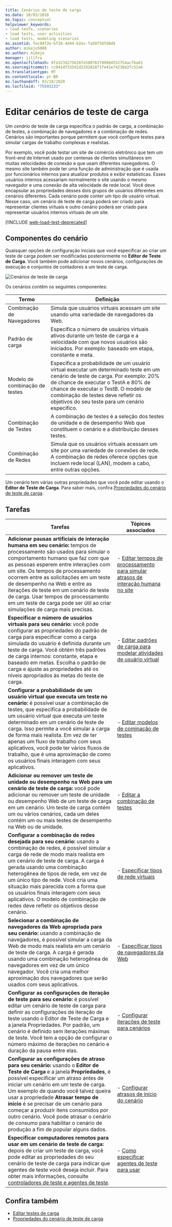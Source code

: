 ```yaml
---
title: Cenários de teste de carga
ms.date: 10/03/2016
ms.topic: conceptual
helpviewer_keywords:
- load tests, scenarios
- load tests, user activities
- load tests, modeling scenarios
ms.assetid: fec04f2e-bf38-4d44-b2ec-fa50f58fd0d9
author: mikejo5000
ms.author: mikejo
manager: jillfra
ms.openlocfilehash: 8fa323d275628fe580763709884552754acfba81
ms.sourcegitcommit: cc841df335d1d22d281871fe41e74238d2fc52a6
ms.translationtype: MT
ms.contentlocale: pt-BR
ms.lasthandoff: 03/18/2020
ms.locfileid: "75593233"
---
```

# <a name="edit-load-test-scenarios"></a>Editar cenários de teste de carga

Um *cenário* de teste de carga especifica o padrão de carga, a combinação de testes, a combinação de navegadores e a combinação de redes. Cenários são importantes porque permitem que você configure testes para simular cargas de trabalho complexas e realistas.

Por exemplo, você pode testar um site de comércio eletrônico que tem um front-end de Internet usado por centenas de clientes simultâneos em muitas velocidades de conexão e que usam diferentes navegadores. O mesmo site também pode ter uma função de administração que é usada por funcionários internos para atualizar produtos e exibir estatísticas. Esses usuários internos acessariam normalmente o site usando o mesmo navegador e uma conexão de alta velocidade de rede local. Você deve encapsular as propriedades desses dois grupos de usuários diferentes em cenários diferentes. Cada cenário pode conter um tipo de usuário virtual. Nesse caso, um cenário de teste de carga poderá ser criado para representar clientes virtuais e outro cenário poderá ser criado para representar usuários internos virtuais de um site.

[!INCLUDE [web-load-test-deprecated](includes/web-load-test-deprecated.md)]

## <a name="scenario-components"></a>Componentes do cenário

Quaisquer opções de configuração iniciais que você especificar ao criar um teste de carga podem ser modificadas posteriormente no **Editor de Teste de Carga**. Você também pode adicionar novos cenários, configurações de execução e conjuntos de contadores a um teste de carga.

![Cenários de teste de carga](../test/media/loadtesteditinscenarios.png)

Os cenários contêm os seguintes componentes:

|Termo|Definição|
|-|-|
|Combinação de Navegadores|Simula que usuários virtuais acessam um site usando uma variedade de navegadores da Web.|
|Padrão de carga|Especifica o número de usuários virtuais ativos durante um teste de carga e a velocidade com que novos usuários são iniciados. Por exemplo: baseado em etapa, constante e meta.|
|Modelo de combinação de testes|Especifica a probabilidade de um usuário virtual executar um determinado teste em um cenário de teste de carga. Por exemplo: 20% de chance de executar o TestA e 80% de chance de executar o TestB. O modelo de combinação de testes deve refletir os objetivos do seu teste para um cenário específico.|
|Combinação de Testes|A combinação de testes é a seleção dos testes de unidade e de desempenho Web que constituem o cenário e a distribuição desses testes.|
|Combinação de Redes|Simula que os usuários virtuais acessam um site por uma variedade de conexões de rede. A combinação de redes oferece opções que incluem rede local (LAN), modem a cabo, entre outras opções.|

Um cenário tem várias outras propriedades que você pode editar usando o **Editor de Teste de Carga**. Para saber mais, confira [Propriedades do cenário de teste de carga](../test/load-test-scenario-properties.md).

## <a name="tasks"></a>Tarefas

|Tarefas|Tópicos associados|
|-|-----------------------|
|**Adicionar pausas artificiais de interação humana em seu cenário:** tempos de processamento são usados para simular o comportamento humano que faz com que as pessoas esperem entre interações com um site. Os tempos de processamento ocorrem entre as solicitações em um teste de desempenho na Web e entre as iterações de teste em um cenário de teste de carga. Usar tempos de processamento em um teste de carga pode ser útil ao criar simulações de carga mais precisas.|-   [Editar tempos de processamento para simular atrasos de interação humana no site](../test/edit-think-times-in-load-test-scenarios.md)|
|**Especificar o número de usuários virtuais para seu cenário:** você pode configurar as propriedades do padrão de carga para especificar como a carga simulada do usuário é definida durante um teste de carga. Você obtém três padrões de carga internos: constante, etapa e baseado em metas. Escolha o padrão de carga e ajuste as propriedades até os níveis apropriados às metas do teste de carga.|-   [Editar padrões de carga para modelar atividades de usuário virtual](../test/edit-load-patterns-to-model-virtual-user-activities.md)|
|**Configurar a probabilidade de um usuário virtual que executa um teste no cenário:** é possível usar a combinação de testes, que especifica a probabilidade de um usuário virtual que executa um teste determinado em um cenário de teste de carga. Isso permite a você simular a carga de forma mais realista. Em vez de ter apenas um fluxo de trabalho com seus aplicativos, você pode ter vários fluxos de trabalho, que é uma aproximação de como os usuários finais interagem com seus aplicativos.|-   [Editar modelos de cominação de testes](../test/edit-test-mix-models-to-specify-the-probability-of-a-virtual-user-running-a-test.md)|
|**Adicionar ou remover um teste de unidade ou desempenho na Web para um cenário de teste de carga:** você pode adicionar ou remover um teste de unidade ou desempenho Web de um teste de carga em um cenário. Um teste de carga contém um ou vários cenários, cada um deles contém um ou mais testes de desempenho na Web ou de unidade.|-   [Editar a combinação de testes](../test/edit-the-test-mix-to-specify-which-web-browsers-types-in-a-load-test-scenario.md)|
|**Configurar a combinação de redes desejada para seu cenário:** usando a combinação de redes, é possível simular a carga de rede de modo mais realista em um cenário de teste de carga. A carga é gerada usando uma combinação heterogênea de tipos de rede, em vez de um único tipo de rede. Você cria uma situação mais parecida com a forma que os usuários finais interagem com seus aplicativos. O modelo de combinação de redes deve refletir os objetivos desse cenário.|-   [Especificar tipos de rede virtuais](../test/specify-virtual-network-types-in-a-load-test-scenario.md)|
|**Selecionar a combinação de navegadores da Web apropriada para seu cenário:** usando a combinação de navegadores, é possível simular a carga da Web de modo mais realista em um cenário de teste de carga. A carga é gerada usando uma combinação heterogênea de navegadores em vez de um único navegador. Você cria uma melhor aproximação dos navegadores que serão usados com seus aplicativos.|-   [Especificar tipos de navegadores da Web](../test/edit-the-test-mix-to-specify-which-web-browsers-types-in-a-load-test-scenario.md)|
|**Configurar as configurações de iteração de teste para seu cenário:** é possível editar um cenário de teste de carga para definir as configurações de iteração de teste usando o Editor de Teste de Carga e a janela Propriedades. Por padrão, um cenário é definido sem iterações máximas de teste. Você tem a opção de configurar o número máximo de iterações no cenário e duração da pausa entre elas.|-   [Configurar iterações de teste para cenários](../test/configure-test-iterations-in-a-load-test-scenario.md)|
|**Configurar as configurações de atraso para seu cenário:** usando o **Editor de Teste de Carga** e a janela **Propriedades**, é possível especificar um atraso antes de iniciar um cenário em um teste de carga. Um exemplo de quando você talvez queira usar a propriedade **Atrasar tempo de início** é se precisar de um cenário para começar a produzir itens consumidos por outro cenário. Você pode atrasar o cenário de consumo para habilitar o cenário de produção a fim de popular alguns dados.|-   [Configurar atrasos de início do cenário](../test/configure-scenario-start-delays.md)|
|**Especificar computadores remotos para usar em um cenário de teste de carga:** depois de criar um teste de carga, você pode editar as propriedades do seu cenário de teste de carga para indicar que agentes de teste você deseja incluir. Para obter mais informações, consulte [controladores de teste e agentes de teste](configure-test-agents-and-controllers-for-load-tests.md).|-   [Como especificar agentes de teste para usar](../test/how-to-specify-test-agents-to-use-in-load-test-scenarios.md)|

## <a name="see-also"></a>Confira também

- [Editar testes de carga](../test/edit-load-tests.md)
- [Propriedades do cenário de teste de carga](../test/load-test-scenario-properties.md)
